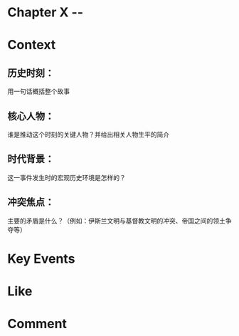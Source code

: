 # Chapter X -- 

# Context

## 历史时刻：

用一句话概括整个故事

## 核心人物：

谁是推动这个时刻的关键人物？并给出相关人物生平的简介

## 时代背景：

这一事件发生时的宏观历史环境是怎样的？

## 冲突焦点：

主要的矛盾是什么？（例如：伊斯兰文明与基督教文明的冲突、帝国之间的领土争夺等）

# Key Events



# Like

# Comment

